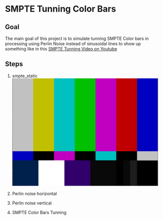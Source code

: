 # SMPTE Tunning Color Bars

## Goal
The main goal of this project is to simulate tunning SMPTE Color bars in processing
using Perlin Noise instead of sinusoidal lines to show up something like in this
[SMPTE Tunning Video on Youtube](https://www.youtube.com/watch?v=GaqYKpsQCOo)

## Steps
1. smpte_static
![smpte static](../img/smpte_color_bars.png "Static SMPTE")

2. Perlin noise horizontal
3. Perlin noise vertical
4. SMPTE Color Bars Tunning
